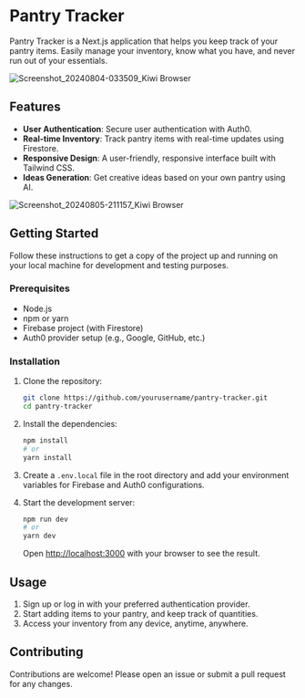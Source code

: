 # Pantry Tracker

Pantry Tracker is a Next.js application that helps you keep track of your pantry items. Easily manage your inventory, know what you have, and never run out of your essentials.

![Screenshot_20240804-033509_Kiwi Browser](https://github.com/user-attachments/assets/1f53f1e9-4dc0-4db8-8903-ace673ea5595)


## Features

- **User Authentication**: Secure user authentication with Auth0.
- **Real-time Inventory**: Track pantry items with real-time updates using Firestore.
- **Responsive Design**: A user-friendly, responsive interface built with Tailwind CSS.
- **Ideas Generation**: Get creative ideas based on your own pantry using AI.

![Screenshot_20240805-211157_Kiwi Browser](https://github.com/user-attachments/assets/3f26b5da-232f-40b3-b53e-5b9601e2742c)


## Getting Started

Follow these instructions to get a copy of the project up and running on your local machine for development and testing purposes.

### Prerequisites

- Node.js
- npm or yarn
- Firebase project (with Firestore)
- Auth0 provider setup (e.g., Google, GitHub, etc.)

### Installation

1. Clone the repository:

   ```bash
   git clone https://github.com/yourusername/pantry-tracker.git
   cd pantry-tracker
   ```

2. Install the dependencies:

   ```bash
   npm install
   # or
   yarn install
   ```

3. Create a `.env.local` file in the root directory and add your environment variables for Firebase and Auth0 configurations.

4. Start the development server:

   ```bash
   npm run dev
   # or
   yarn dev
   ```

   Open [http://localhost:3000](http://localhost:3000) with your browser to see the result.

## Usage

1. Sign up or log in with your preferred authentication provider.
2. Start adding items to your pantry, and keep track of quantities.
3. Access your inventory from any device, anytime, anywhere.

## Contributing

Contributions are welcome! Please open an issue or submit a pull request for any changes.
